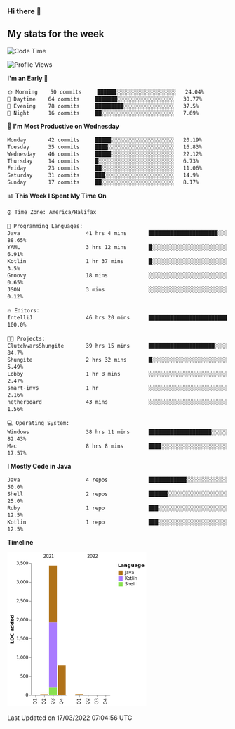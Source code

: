 ### Hi there 👋

## My stats for the week
<!--START_SECTION:waka-->
![Code Time](http://img.shields.io/badge/Code%20Time-89%20hrs%2034%20mins-blue)

![Profile Views](http://img.shields.io/badge/Profile%20Views-123-blue)

**I'm an Early 🐤** 

```text
🌞 Morning    50 commits     ██████░░░░░░░░░░░░░░░░░░░   24.04% 
🌆 Daytime    64 commits     ███████░░░░░░░░░░░░░░░░░░   30.77% 
🌃 Evening    78 commits     █████████░░░░░░░░░░░░░░░░   37.5% 
🌙 Night      16 commits     ██░░░░░░░░░░░░░░░░░░░░░░░   7.69%

```
📅 **I'm Most Productive on Wednesday** 

```text
Monday       42 commits     █████░░░░░░░░░░░░░░░░░░░░   20.19% 
Tuesday      35 commits     ████░░░░░░░░░░░░░░░░░░░░░   16.83% 
Wednesday    46 commits     █████░░░░░░░░░░░░░░░░░░░░   22.12% 
Thursday     14 commits     █░░░░░░░░░░░░░░░░░░░░░░░░   6.73% 
Friday       23 commits     ██░░░░░░░░░░░░░░░░░░░░░░░   11.06% 
Saturday     31 commits     ███░░░░░░░░░░░░░░░░░░░░░░   14.9% 
Sunday       17 commits     ██░░░░░░░░░░░░░░░░░░░░░░░   8.17%

```


📊 **This Week I Spent My Time On** 

```text
⌚︎ Time Zone: America/Halifax

💬 Programming Languages: 
Java                     41 hrs 4 mins       ██████████████████████░░░   88.65% 
YAML                     3 hrs 12 mins       █░░░░░░░░░░░░░░░░░░░░░░░░   6.91% 
Kotlin                   1 hr 37 mins        █░░░░░░░░░░░░░░░░░░░░░░░░   3.5% 
Groovy                   18 mins             ░░░░░░░░░░░░░░░░░░░░░░░░░   0.65% 
JSON                     3 mins              ░░░░░░░░░░░░░░░░░░░░░░░░░   0.12%

🔥 Editors: 
IntelliJ                 46 hrs 20 mins      █████████████████████████   100.0%

🐱‍💻 Projects: 
ClutchwarsShungite       39 hrs 15 mins      █████████████████████░░░░   84.7% 
Shungite                 2 hrs 32 mins       █░░░░░░░░░░░░░░░░░░░░░░░░   5.49% 
Lobby                    1 hr 8 mins         ░░░░░░░░░░░░░░░░░░░░░░░░░   2.47% 
smart-invs               1 hr                ░░░░░░░░░░░░░░░░░░░░░░░░░   2.16% 
netherboard              43 mins             ░░░░░░░░░░░░░░░░░░░░░░░░░   1.56%

💻 Operating System: 
Windows                  38 hrs 11 mins      ████████████████████░░░░░   82.43% 
Mac                      8 hrs 8 mins        ████░░░░░░░░░░░░░░░░░░░░░   17.57%

```

**I Mostly Code in Java** 

```text
Java                     4 repos             ████████████░░░░░░░░░░░░░   50.0% 
Shell                    2 repos             ██████░░░░░░░░░░░░░░░░░░░   25.0% 
Ruby                     1 repo              ███░░░░░░░░░░░░░░░░░░░░░░   12.5% 
Kotlin                   1 repo              ███░░░░░░░░░░░░░░░░░░░░░░   12.5%

```


**Timeline**

![Chart not found](https://raw.githubusercontent.com/lyndseyy/lyndseyy/main/charts/bar_graph.png) 


 Last Updated on 17/03/2022 07:04:56 UTC
<!--END_SECTION:waka-->